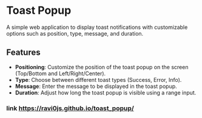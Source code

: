 # Toast Popup

A simple web application to display toast notifications with customizable options such as position, type, message, and duration.

## Features

- **Positioning**: Customize the position of the toast popup on the screen (Top/Bottom and Left/Right/Center).
- **Type**: Choose between different toast types (Success, Error, Info).
- **Message**: Enter the message to be displayed in the toast popup.
- **Duration**: Adjust how long the toast popup is visible using a range input.

### link https://ravi0js.github.io/toast_popup/
